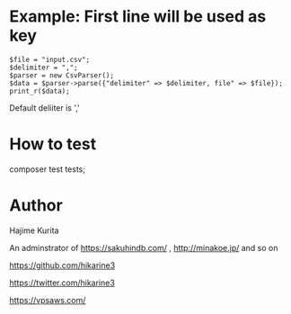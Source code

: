 # Example: First line will be used as key

```
$file = "input.csv";
$delimiter = ",";
$parser = new CsvParser();
$data = $parser->parse({"delimiter" => $delimiter, file" => $file});
print_r($data);
```

Default deliiter is ','

# How to test

composer test tests;

# Author

Hajime Kurita

An adminstrator of https://sakuhindb.com/ , http://minakoe.jp/ and so on

https://github.com/hikarine3

https://twitter.com/hikarine3

https://vpsaws.com/
